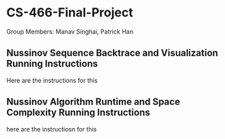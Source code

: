 # CS-466-Final-Project
Group Members: Manav Singhai, Patrick Han

## Nussinov Sequence Backtrace and Visualization Running Instructions
Here are the instructions for this

## Nussinov Algorithm Runtime and Space Complexity Running Instructions
here are the instructiosn for this
